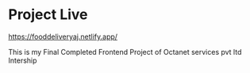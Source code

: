 
# Project Live
https://fooddeliveryaj.netlify.app/

This is my Final Completed Frontend Project of Octanet services pvt ltd Intership




